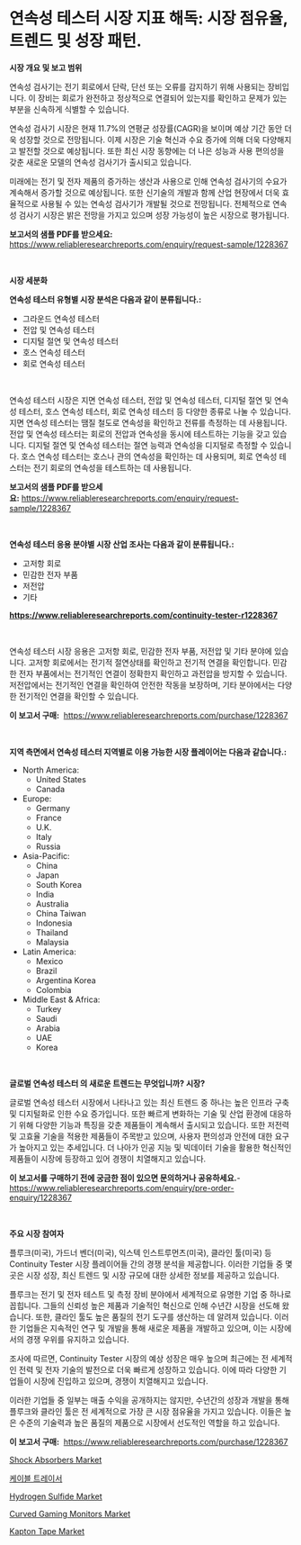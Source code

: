 <p><h1>연속성 테스터 시장 지표 해독: 시장 점유율, 트렌드 및 성장 패턴.</h1></p><p><strong>시장 개요 및 보고 범위</strong></p>
<p><p>연속성 검사기는 전기 회로에서 단락, 단선 또는 오류를 감지하기 위해 사용되는 장비입니다. 이 장비는 회로가 완전하고 정상적으로 연결되어 있는지를 확인하고 문제가 있는 부분을 신속하게 식별할 수 있습니다.</p><p>연속성 검사기 시장은 현재 11.7%의 연평균 성장률(CAGR)을 보이며 예상 기간 동안 더욱 성장할 것으로 전망됩니다. 이제 시장은 기술 혁신과 수요 증가에 의해 더욱 다양해지고 발전할 것으로 예상됩니다. 또한 최신 시장 동향에는 더 나은 성능과 사용 편의성을 갖춘 새로운 모델의 연속성 검사기가 출시되고 있습니다.</p><p>미래에는 전기 및 전자 제품의 증가하는 생산과 사용으로 인해 연속성 검사기의 수요가 계속해서 증가할 것으로 예상됩니다. 또한 신기술의 개발과 함께 산업 현장에서 더욱 효율적으로 사용될 수 있는 연속성 검사기가 개발될 것으로 전망됩니다. 전체적으로 연속성 검사기 시장은 밝은 전망을 가지고 있으며 성장 가능성이 높은 시장으로 평가됩니다.</p></p>
<p><strong>보고서의 샘플 PDF를 받으세요:</strong> <a href="https://www.reliableresearchreports.com/enquiry/request-sample/1228367">https://www.reliableresearchreports.com/enquiry/request-sample/1228367</a></p>
<p>&nbsp;</p>
<p><strong>시장 세분화</strong></p>
<p><strong>연속성 테스터 유형별 시장 분석은 다음과 같이 분류됩니다.:</strong></p>
<p><ul><li>그라운드 연속성 테스터</li><li>전압 및 연속성 테스터</li><li>디지털 절연 및 연속성 테스터</li><li>호스 연속성 테스터</li><li>회로 연속성 테스터</li></ul></p>
<p>&nbsp;</p>
<p><p>연속성 테스터 시장은 지면 연속성 테스터, 전압 및 연속성 테스터, 디지털 절연 및 연속성 테스터, 호스 연속성 테스터, 회로 연속성 테스터 등 다양한 종류로 나눌 수 있습니다. 지면 연속성 테스터는 땜질 철도로 연속성을 확인하고 전류를 측정하는 데 사용됩니다. 전압 및 연속성 테스터는 회로의 전압과 연속성을 동시에 테스트하는 기능을 갖고 있습니다. 디지털 절연 및 연속성 테스터는 절연 능력과 연속성을 디지털로 측정할 수 있습니다. 호스 연속성 테스터는 호스나 관의 연속성을 확인하는 데 사용되며, 회로 연속성 테스터는 전기 회로의 연속성을 테스트하는 데 사용됩니다.</p></p>
<p><strong>보고서의 샘플 PDF를 받으세요:</strong>&nbsp;<a href="https://www.reliableresearchreports.com/enquiry/request-sample/1228367">https://www.reliableresearchreports.com/enquiry/request-sample/1228367</a></p>
<p>&nbsp;</p>
<p><strong> 연속성 테스터 응용 분야별 시장 산업 조사는 다음과 같이 분류됩니다.:</strong></p>
<p><ul><li>고저항 회로</li><li>민감한 전자 부품</li><li>저전압</li><li>기타</li></ul></p>
<p><strong><a href="https://www.reliableresearchreports.com/continuity-tester-r1228367">https://www.reliableresearchreports.com/continuity-tester-r1228367</a></strong></p>
<p>&nbsp;</p>
<p><p>연속성 테스터 시장 응용은 고저항 회로, 민감한 전자 부품, 저전압 및 기타 분야에 있습니다. 고저항 회로에서는 전기적 절연상태를 확인하고 전기적 연결을 확인합니다. 민감한 전자 부품에서는 전기적인 연결이 정확한지 확인하고 과전압을 방지할 수 있습니다. 저전압에서는 전기적인 연결을 확인하여 안전한 작동을 보장하며, 기타 분야에서는 다양한 전기적인 연결을 확인할 수 있습니다.</p></p>
<p><strong>이 보고서 구매:</strong>&nbsp; <a href="https://www.reliableresearchreports.com/purchase/1228367">https://www.reliableresearchreports.com/purchase/1228367</a></p>
<p>&nbsp;</p>
<p><strong>지역 측면에서 연속성 테스터 지역별로 이용 가능한 시장 플레이어는 다음과 같습니다.:</strong></p>
<p><ul>
    <li>
        North America:
        <ul>
            <li>United States</li>
            <li>Canada</li>
        </ul>
    </li>
    <li>
        Europe:
        <ul>
            <li>Germany</li>
            <li>France</li>
            <li>U.K.</li>
            <li>Italy</li>
            <li>Russia</li>
        </ul>
    </li>
    <li>
        Asia-Pacific:
        <ul>
            <li>China</li>
            <li>Japan</li>
            <li>South Korea</li>
            <li>India</li>
            <li>Australia</li>
            <li>China Taiwan</li>
            <li>Indonesia</li>
            <li>Thailand</li>
            <li>Malaysia</li>
        </ul>
    </li>
    <li>
        Latin America:
        <ul>
            <li>Mexico</li>
            <li>Brazil</li>
            <li>Argentina Korea</li>
            <li>Colombia</li>
        </ul>
    </li>
    <li>
        Middle East & Africa:
        <ul>
            <li>Turkey</li>
            <li>Saudi</li>
            <li>Arabia</li>
            <li>UAE</li>
            <li>Korea</li>
        </ul>
    </li>
    </ul></p>
<p>&nbsp;</p>
<p><strong>글로벌 연속성 테스터 의 새로운 트렌드는 무엇입니까? 시장?</strong></p>
<p><p>글로벌 연속성 테스터 시장에서 나타나고 있는 최신 트렌드 중 하나는 높은 인프라 구축 및 디지털화로 인한 수요 증가입니다. 또한 빠르게 변화하는 기술 및 산업 환경에 대응하기 위해 다양한 기능과 특징을 갖춘 제품들이 계속해서 출시되고 있습니다. 또한 저전력 및 고효율 기술을 적용한 제품들이 주목받고 있으며, 사용자 편의성과 안전에 대한 요구가 높아지고 있는 추세입니다. 더 나아가 인공 지능 및 빅데이터 기술을 활용한 혁신적인 제품들이 시장에 등장하고 있어 경쟁이 치열해지고 있습니다.</p></p>
<p><strong>이 보고서를 구매하기 전에 궁금한 점이 있으면 문의하거나 공유하세요.</strong>- <a href="https://www.reliableresearchreports.com/enquiry/pre-order-enquiry/1228367">https://www.reliableresearchreports.com/enquiry/pre-order-enquiry/1228367</a></p>
<p>&nbsp;</p>
<p><strong>주요 시장 참여자</strong></p>
<p><p>플루크(미국), 가드너 벤더(미국), 익스텍 인스트루먼츠(미국), 클라인 툴(미국) 등 Continuity Tester 시장 플레이어들 간의 경쟁 분석을 제공합니다. 이러한 기업들 중 몇 곳은 시장 성장, 최신 트렌드 및 시장 규모에 대한 상세한 정보를 제공하고 있습니다.</p><p>플루크는 전기 및 전자 테스트 및 측정 장비 분야에서 세계적으로 유명한 기업 중 하나로 꼽힙니다. 그들의 신뢰성 높은 제품과 기술적인 혁신으로 인해 수년간 시장을 선도해 왔습니다. 또한, 클라인 툴도 높은 품질의 전기 도구를 생산하는 데 알려져 있습니다. 이러한 기업들은 지속적인 연구 및 개발을 통해 새로운 제품을 개발하고 있으며, 이는 시장에서의 경쟁 우위를 유지하고 있습니다.</p><p>조사에 따르면, Continuity Tester 시장의 예상 성장은 매우 높으며 최근에는 전 세계적인 전력 및 전자 기술의 발전으로 더욱 빠르게 성장하고 있습니다. 이에 따라 다양한 기업들이 시장에 진입하고 있으며, 경쟁이 치열해지고 있습니다.</p><p>이러한 기업들 중 일부는 매출 수익을 공개하지는 않지만, 수년간의 성장과 개발을 통해 플루크와 클라인 툴은 전 세계적으로 가장 큰 시장 점유율을 가지고 있습니다. 이들은 높은 수준의 기술력과 높은 품질의 제품으로 시장에서 선도적인 역할을 하고 있습니다.</p></p>
<p><strong>이 보고서 구매:</strong>&nbsp;&nbsp;<a href="https://www.reliableresearchreports.com/purchase/1228367">https://www.reliableresearchreports.com/purchase/1228367</a></p>
<p><p><a href="https://github.com/johnbach50/Market-Research-Report-List-2/blob/main/shock-absorbers-market.md">Shock Absorbers Market</a></p><p><a href="https://github.com/vsap75a286l/Market-Research-Report-List-1/blob/main/880225923931.md">케이블 트레이서</a></p><p><a href="https://issuu.com/reportprime-2/docs/hydrogen-sulfide-market-size-2030.pptx">Hydrogen Sulfide Market</a></p><p><a href="https://github.com/lylyparadise/Market-Research-Report-List-2/blob/main/curved-gaming-monitors-market.md">Curved Gaming Monitors Market</a></p><p><a href="https://issuu.com/reportprime-2/docs/kapton-tape-market-size-2030.pptx">Kapton Tape Market</a></p></p>